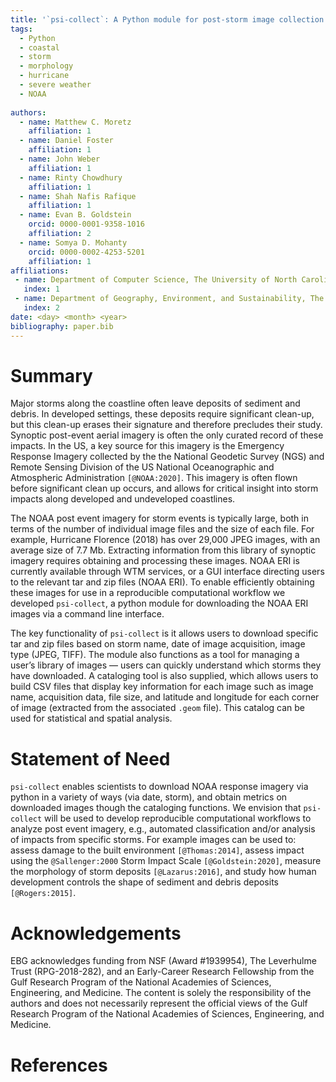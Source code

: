 ```yaml
---
title: '`psi-collect`: A Python module for post-storm image collection and cataloging'
tags:
  - Python
  - coastal
  - storm 
  - morphology
  - hurricane
  - severe weather
  - NOAA
  
authors:
  - name: Matthew C. Moretz
    affiliation: 1
  - name: Daniel Foster
    affiliation: 1
  - name: John Weber
    affiliation: 1
  - name: Rinty Chowdhury
    affiliation: 1
  - name: Shah Nafis Rafique
    affiliation: 1
  - name: Evan B. Goldstein
    orcid: 0000-0001-9358-1016
    affiliation: 2
  - name: Somya D. Mohanty
    orcid: 0000-0002-4253-5201
    affiliation: 1
affiliations:
 - name: Department of Computer Science, The University of North Carolina at Greensboro
   index: 1
 - name: Department of Geography, Environment, and Sustainability, The University of North Carolina at Greensboro
   index: 2
date: <day> <month> <year>
bibliography: paper.bib
---
```


# Summary
 
Major storms along the coastline often leave deposits of sediment and debris. In developed settings, these deposits require significant clean-up, but this clean-up erases their signature and therefore precludes their study. Synoptic post-event aerial imagery is often the only curated record of these impacts. In the US, a key source for this imagery is the Emergency Response Imagery collected by the the National Geodetic Survey (NGS) and Remote Sensing Division of the US National Oceanographic and Atmospheric Administration `[@NOAA:2020]`. This imagery is often flown before significant clean up occurs, and allows for critical insight into storm impacts along developed and undeveloped coastlines. 

The NOAA post event imagery for storm events is typically large, both in terms of the number of individual image files and the size of each file. For example, Hurricane Florence (2018) has over 29,000 JPEG images, with an average size of 7.7 Mb. Extracting information from this library of synoptic imagery requires obtaining and processing these images. NOAA ERI is currently available through WTM services, or a GUI interface directing users to the relevant tar and zip files (NOAA ERI). To enable efficiently obtaining these images for use in a reproducible computational workflow we developed `psi-collect`, a python module for downloading the NOAA ERI images via a command line interface. 

The key functionality of `psi-collect` is it allows users to download specific tar and zip files based on storm name, date of image acquisition, image type (JPEG, TIFF). The module also functions as a tool for managing a user’s library of images — users can quickly understand which storms they have downloaded. A cataloging tool is also supplied, which allows users to build CSV files that display key information for each image such as image name, acquisition data, file size, and latitude and longitude for each corner of image (extracted from the associated `.geom` file). This catalog can be used for statistical and spatial analysis. 
  
# Statement of Need

`psi-collect` enables scientists to download NOAA response imagery via python in a variety of ways (via date, storm), and obtain metrics on downloaded images though the cataloging functions. We envision that `psi-collect` will be used to develop reproducible computational workflows to analyze post event imagery, e.g., automated classification and/or analysis of impacts from specific storms. For example images can be used to: assess damage to the built environment `[@Thomas:2014]`, assess impact using the `@Sallenger:2000` Storm Impact Scale `[@Goldstein:2020]`, measure the morphology of storm deposits `[@Lazarus:2016]`, and study how human development controls the shape of sediment and debris deposits `[@Rogers:2015]`.

# Acknowledgements

EBG acknowledges funding from NSF (Award #1939954), The Leverhulme Trust (RPG-2018-282), and an Early-Career Research Fellowship from the Gulf Research Program of the National Academies of Sciences, Engineering, and Medicine. The content is solely the responsibility of the authors and does not necessarily represent the official views of the Gulf Research Program of the National Academies of Sciences, Engineering, and Medicine.


# References
